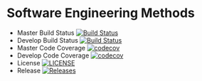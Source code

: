 # Software Engineering Methods

- Master Build Status [![Build Status](https://travis-ci.org/kevin-chalmers/sem.svg?branch=master)](https://travis-ci.org/kevin-chalmers/sem)
- Develop Build Status [![Build Status](https://travis-ci.org/kevin-chalmers/sem.svg?branch=develop)](https://travis-ci.org/kevin-chalmers/sem)
- Master Code Coverage [![codecov](https://codecov.io/gh/kevin-chalmers/sem/branch/master/graph/badge.svg)](https://codecov.io/gh/kevin-chalmers/sem)
- Develop Code Coverage [![codecov](https://codecov.io/gh/kevin-chalmers/sem/branch/develop/graph/badge.svg)](https://codecov.io/gh/kevin-chalmers/sem)
- License [![LICENSE](https://img.shields.io/github/license/kevin-chalmers/sem.svg?style=flat-square)](https://github.com/kevin-chalmers/sem/blob/master/LICENSE)
- Release [![Releases](https://img.shields.io/github/release/kevin-chalmers/sem/all.svg?style=flat-square)](https://github.com/kevin-chalmers/sem/releases)